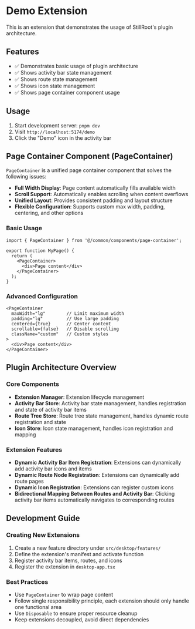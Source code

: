 # Demo Extension

This is an extension that demonstrates the usage of StillRoot's plugin architecture.

## Features

- ✅ Demonstrates basic usage of plugin architecture
- ✅ Shows activity bar state management
- ✅ Shows route state management  
- ✅ Shows icon state management
- ✅ Shows page container component usage

## Usage

1. Start development server: `pnpm dev`
2. Visit `http://localhost:5174/demo`
3. Click the "Demo" icon in the activity bar

## Page Container Component (PageContainer)

`PageContainer` is a unified page container component that solves the following issues:

- **Full Width Display**: Page content automatically fills available width
- **Scroll Support**: Automatically enables scrolling when content overflows
- **Unified Layout**: Provides consistent padding and layout structure
- **Flexible Configuration**: Supports custom max width, padding, centering, and other options

### Basic Usage

```tsx
import { PageContainer } from '@/common/components/page-container';

export function MyPage() {
  return (
    <PageContainer>
      <div>Page content</div>
    </PageContainer>
  );
}
```

### Advanced Configuration

```tsx
<PageContainer
  maxWidth="lg"        // Limit maximum width
  padding="lg"         // Use large padding
  centered={true}      // Center content
  scrollable={false}   // Disable scrolling
  className="custom"   // Custom styles
>
  <div>Page content</div>
</PageContainer>
```

## Plugin Architecture Overview

### Core Components

- **Extension Manager**: Extension lifecycle management
- **Activity Bar Store**: Activity bar state management, handles registration and state of activity bar items
- **Route Tree Store**: Route tree state management, handles dynamic route registration and state
- **Icon Store**: Icon state management, handles icon registration and mapping

### Extension Features

- **Dynamic Activity Bar Item Registration**: Extensions can dynamically add activity bar icons and items
- **Dynamic Route Node Registration**: Extensions can dynamically add route pages
- **Dynamic Icon Registration**: Extensions can register custom icons
- **Bidirectional Mapping Between Routes and Activity Bar**: Clicking activity bar items automatically navigates to corresponding routes

## Development Guide

### Creating New Extensions

1. Create a new feature directory under `src/desktop/features/`
2. Define the extension's manifest and activate function
3. Register activity bar items, routes, and icons
4. Register the extension in `desktop-app.tsx`

### Best Practices

- Use `PageContainer` to wrap page content
- Follow single responsibility principle, each extension should only handle one functional area
- Use `Disposable` to ensure proper resource cleanup
- Keep extensions decoupled, avoid direct dependencies 